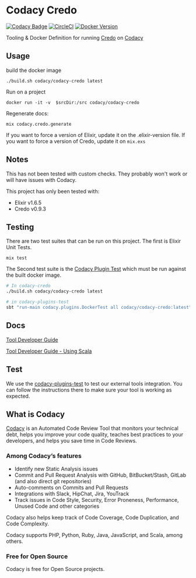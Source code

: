 # Codacy Credo

[![Codacy Badge](https://api.codacy.com/project/badge/Grade/78cabdf999204537b5ba799385fb5ce0)](https://www.codacy.com/app/Codacy/codacy-credo?utm_source=github.com&amp;utm_medium=referral&amp;utm_content=codacy/codacy-credo&amp;utm_campaign=Badge_Grade)
[![CircleCI](https://circleci.com/gh/codacy/codacy-credo.svg?style=svg)](https://circleci.com/gh/codacy/codacy-credo)
[![Docker Version](https://images.microbadger.com/badges/version/codacy/codacy-credo.svg)](https://microbadger.com/images/codacy/codacy-credo "Get your own version badge on microbadger.com")

Tooling & Docker Definition for running [Credo](https://github.com/rrrene/credo) on [Codacy](https://codacy.com)

## Usage

build the docker image

```
./build.sh codacy/codacy-credo latest
```

Run on a project

```
docker run -it -v  $srcDir:/src codacy/codacy-credo
```

Regenerate docs:

```
mix codacy.credo.generate
```

If you want to force a version of Elixir, update it on the .elixir-version file. 
If you want to force a version of Credo, update it on `mix.exs`

## Notes

This has not been tested with custom checks. They probably won't work or will have issues with Codacy.

This project has only been tested with:

* Elixir v1.6.5
* Credo v0.9.3



## Testing

There are two test suites that can be run on this project. The first is Elixir Unit Tests. 


```
mix test
```

The Second test suite is the [Codacy Plugin Test](https://github.com/codacy/codacy-plugins-test) which must be run against the built docker image.


```sh
# In codacy-credo
./build.sh codacy/codacy-credo latest

# in codacy-plugins-test
sbt "run-main codacy.plugins.DockerTest all codacy/codacy-credo:latest"
```

## Docs

[Tool Developer Guide](https://support.codacy.com/hc/en-us/articles/207994725-Tool-Developer-Guide)

[Tool Developer Guide - Using Scala](https://support.codacy.com/hc/en-us/articles/207280379-Tool-Developer-Guide-Using-Scala)

## Test

We use the [codacy-plugins-test](https://github.com/codacy/codacy-plugins-test) to test our external tools integration.
You can follow the instructions there to make sure your tool is working as expected.

## What is Codacy

[Codacy](https://www.codacy.com/) is an Automated Code Review Tool that monitors your technical debt, helps you improve your code quality, teaches best practices to your developers, and helps you save time in Code Reviews.

### Among Codacy’s features

- Identify new Static Analysis issues
- Commit and Pull Request Analysis with GitHub, BitBucket/Stash, GitLab (and also direct git repositories)
- Auto-comments on Commits and Pull Requests
- Integrations with Slack, HipChat, Jira, YouTrack
- Track issues in Code Style, Security, Error Proneness, Performance, Unused Code and other categories

Codacy also helps keep track of Code Coverage, Code Duplication, and Code Complexity.

Codacy supports PHP, Python, Ruby, Java, JavaScript, and Scala, among others.

### Free for Open Source

Codacy is free for Open Source projects.